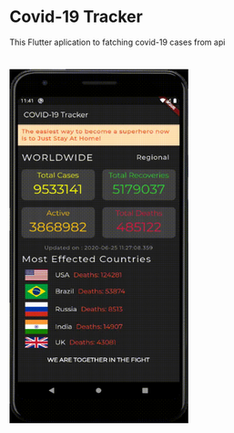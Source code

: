 # Covid-19 Tracker
This Flutter aplication to fatching covid-19 cases from api 
#
<img src="demo (2).gif" width="314" height="620">   
